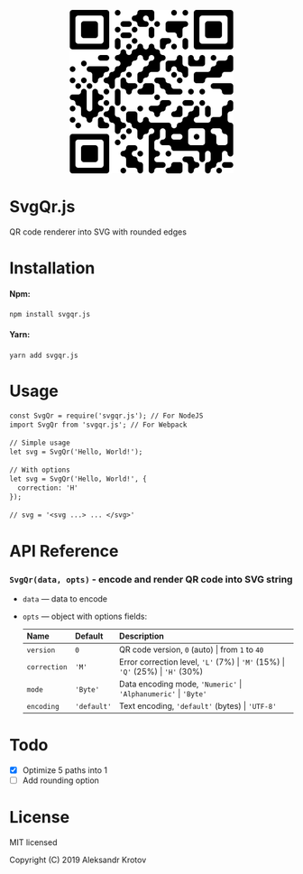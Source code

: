 <p align="center">
  <img src="assets/svgqr.png" width="290" height="290"/>
</p>

# SvgQr.js
QR code renderer into SVG with rounded edges

# Installation
#### Npm:

`npm install svgqr.js`

#### Yarn:

`yarn add svgqr.js`

# Usage

```
const SvgQr = require('svgqr.js'); // For NodeJS
import SvgQr from 'svgqr.js'; // For Webpack

// Simple usage
let svg = SvgQr('Hello, World!');

// With options
let svg = SvgQr('Hello, World!', {
  correction: 'H'
});

// svg = '<svg ...> ... </svg>'
```

# API Reference
### `SvgQr(data, opts)` - encode and render QR code into SVG string
- `data` — data to encode
- `opts` — object with options fields:

    Name | Default | Description
    ---- | ------- | -----------
    `version` | `0` | QR code version, `0` (auto) \| from `1` to `40`
    `correction` | `'M'` | Error correction level, `'L'` (7%) \| `'M'` (15%) \| `'Q'` (25%) \| `'H'` (30%)
    `mode` | `'Byte'` | Data encoding mode, `'Numeric'` \| `'Alphanumeric'` \| `'Byte'`
    `encoding` | `'default'` | Text encoding, `'default'` (bytes) \| `'UTF-8'`

# Todo
- [x] Optimize 5 paths into 1
- [ ] Add rounding option

# License
MIT licensed

Copyright (C) 2019 Aleksandr Krotov